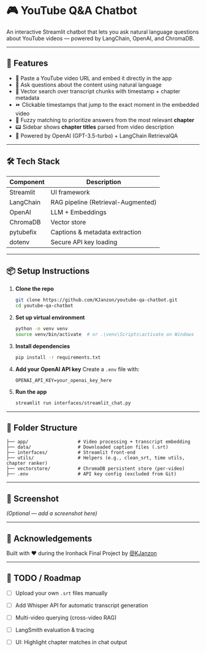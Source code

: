 # 🎮 YouTube Q&A Chatbot

An interactive Streamlit chatbot that lets you ask natural language questions about YouTube videos — powered by LangChain, OpenAI, and ChromaDB.

---

## 🚀 Features

- 🔗 Paste a YouTube video URL and embed it directly in the app
- 🧠 Ask questions about the content using natural language
- 📖 Vector search over transcript chunks with timestamp + chapter metadata
- ⏩ Clickable timestamps that jump to the exact moment in the embedded video
- 🔭 Fuzzy matching to prioritize answers from the most relevant **chapter**
- 📟 Sidebar shows **chapter titles** parsed from video description
- 🤖 Powered by OpenAI (GPT-3.5-turbo) + LangChain RetrievalQA

---

## 🛠️ Tech Stack

| Component     | Description                          |
|---------------|--------------------------------------|
| Streamlit     | UI framework                         |
| LangChain     | RAG pipeline (Retrieval-Augmented)   |
| OpenAI        | LLM + Embeddings                     |
| ChromaDB      | Vector store                         |
| pytubefix     | Captions & metadata extraction       |
| dotenv        | Secure API key loading               |

---

## 📦 Setup Instructions

1. **Clone the repo**
   ```bash
   git clone https://github.com/KJanzon/youtube-qa-chatbot.git
   cd youtube-qa-chatbot
   ```

2. **Set up virtual environment**
   ```bash
   python -m venv venv
   source venv/bin/activate  # or .\venv\Scripts\activate on Windows
   ```

3. **Install dependencies**
   ```bash
   pip install -r requirements.txt
   ```

4. **Add your OpenAI API key**
   Create a `.env` file with:
   ```
   OPENAI_API_KEY=your_openai_key_here
   ```

5. **Run the app**
   ```bash
   streamlit run interfaces/streamlit_chat.py
   ```

---

## 📁 Folder Structure

```
├── app/                  # Video processing + transcript embedding
├── data/                 # Downloaded caption files (.srt)
├── interfaces/           # Streamlit front-end
├── utils/                # Helpers (e.g., clean_srt, time utils, chapter ranker)
├── vectorstore/          # ChromaDB persistent store (per-video)
├── .env                  # API key config (excluded from Git)
```

---

## 📸 Screenshot

_(Optional — add a screenshot here)_

---

## 🙌 Acknowledgements

Built with ❤️ during the Ironhack Final Project by [@KJanzon](https://github.com/KJanzon)

---

## 🧠 TODO / Roadmap

- [ ] Upload your own `.srt` files manually
- [ ] Add Whisper API for automatic transcript generation
- [ ] Multi-video querying (cross-video RAG)
- [ ] LangSmith evaluation & tracing
- [ ] UI: Highlight chapter matches in chat output

